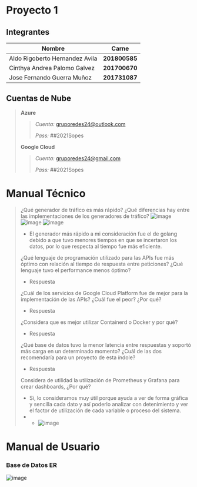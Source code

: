 # Proyecto 1

## Integrantes

|          Nombre              |    Carne    |
|------------------------------|-------------|
|Aldo Rigoberto Hernandez Avila|**201800585**|
|Cinthya Andrea Palomo Galvez  |**201700670**|
|Jose Fernando Guerra Muñoz    |**201731087**|


## Cuentas de Nube

> **Azure**
> > *Cuenta:* gruporedes24@outlook.com
> >
> > *Pass:* ##2021Sopes
> 
> **Google Cloud**
> >  *Cuenta:* gruporedes24@gmail.com
> >
> > *Pass:* ##2021Sopes


# Manual Técnico
> ¿Qué generador de tráfico es más rápido? ¿Qué diferencias hay entre las implementaciones de los generadores de tráfico?
> ![image](https://user-images.githubusercontent.com/36779113/135778402-7175be2d-7c42-4eae-bd94-ba7d68c34038.png)
> ![image](https://user-images.githubusercontent.com/36779113/135778881-bee94a8b-65b4-4822-a4d2-32cc3df70fe8.png)
> ![image](https://user-images.githubusercontent.com/36779113/135877604-58c9c2ca-453b-4fa3-981d-99f49a7abbfb.png)
> - El generador más rápido a mi consideración fue el de golang debido a que tuvo menores tiempos en que se incertaron los datos, por lo que respecta al tiempo fue más eficiente.
> > >
> ¿Qué lenguaje de programación utilizado para las APIs fue más óptimo con relación al tiempo de respuesta entre peticiones? ¿Qué lenguaje tuvo el performance menos óptimo?
> - Respuesta
> > >
> ¿Cuál de los servicios de Google Cloud Platform fue de mejor para la implementación de las APIs? ¿Cuál fue el peor? ¿Por qué?
> - Respuesta
> > >
> ¿Considera que es mejor utilizar Containerd o Docker y por qué?
> - Respuesta
> > >
> ¿Qué base de datos tuvo la menor latencia entre respuestas y soportó más carga en un determinado momento? ¿Cuál de las dos recomendaría para un proyecto de esta índole?
> - Respuesta
> > >
> Considera de utilidad la utilización de Prometheus y Grafana para crear dashboards, ¿Por qué?
> - Si, lo consideramos muy útil porque ayuda a ver de forma gráfica y sencilla cada dato y así poderlo analizar con detenimiento y ver el factor de utilización de cada variable o proceso del sistema.
> - - ![image](https://user-images.githubusercontent.com/36779113/135707599-e81eceee-d4c5-4152-ad39-c4cc425f2dcb.png)


# Manual de Usuario

### Base de Datos ER
![image](https://user-images.githubusercontent.com/36779113/135707489-ee4e7dce-aa2d-4514-b63d-06fcd8def95f.png)

